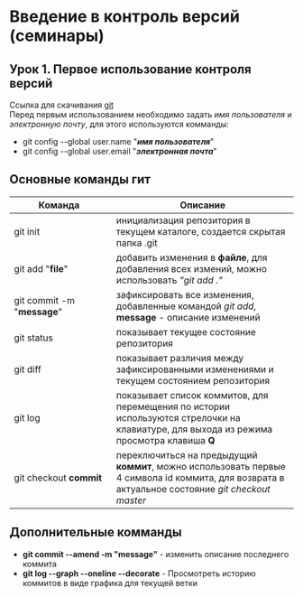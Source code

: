 # Введение в контроль версий (семинары)
## Урок 1. Первое использование контроля версий
Ссылка для скачивания [git](https://git-scm.com/downloads)  
Перед первым использованием необходимо задать *имя пользователя* и *электронную почту*, для этого используются комманды:  
* git config --global user.name "***имя пользователя***"
* git config --global user.email "***электронная почта***"
## Основные команды гит
|<div style="width:160px">Команда</div>|Описание|
|-|-|
|git init|инициализация репозитория в текущем каталоге, создается скрытая папка .git|
|git add "**file**"|добавить изменения в **файле**, для добавления всех измений, можно использовать *"git add ."*|
|git commit -m "**message**"|зафиксировать все изменения, добавленные командой *git add*, **message** - описание изменений|
|git status|показывает текущее состояние репозитория|
|git diff|показывает различия между зафиксированными изменениями и текущем состоянием репозитория|
|git log|показывает список коммитов, для перемещения по истории используются стрелочки на клавиатуре, для выхода из режима просмотра клавиша **Q**|
|git checkout **commit**|переключиться на предыдущий **коммит**, можно использовать первые 4 символа id коммита, для возврата в актуальное состояние *git checkout master*|
## Дополнительные комманды
* **git commit --amend -m "message"** - изменить описание последнего коммита
* **git log --graph --oneline --decorate** - Просмотреть историю коммитов в виде графика для текущей ветки